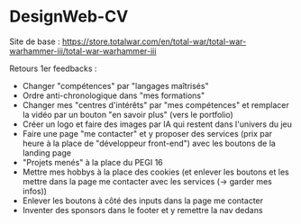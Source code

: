 # DesignWeb-CV

Site de base : https://store.totalwar.com/en/total-war/total-war-warhammer-iii/total-war-warhammer-iii  

Retours 1er feedbacks :    
- Changer "compétences" par "langages maîtrisés"
- Ordre anti-chronologique dans "mes formations"
- Changer mes "centres d'intérêts" par "mes compétences" et remplacer la vidéo par un bouton "en savoir plus" (vers le portfolio)
- Créer un logo et faire des images par IA qui restent dans l'univers du jeu
- Faire une page "me contacter" et y proposer des services (prix par heure à la place de "développeur front-end") avec les boutons de la landing page
- "Projets menés" à la place du PEGI 16
- Mettre mes hobbys à la place des cookies (et enlever les boutons et les mettre dans la page me contacter avec les services (-> garder mes infos))
- Enlever les boutons à côté des inputs dans la page me contacter
- Inventer des sponsors dans le footer et y remettre la nav dedans
